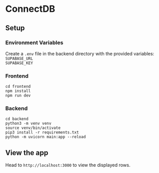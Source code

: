 # ConnectDB
## Setup

### Environment Variables
Create a `.env` file in the backend directory with the provided variables:\
`SUPABASE_URL`\
`SUPABASE_KEY`

### Frontend
`cd frontend`\
`npm install`\
`npm run dev`

### Backend
`cd backend`\
`python3 -m venv venv`\
`source venv/bin/activate`\
`pip3 install -r requirements.txt`\
`python -m uvicorn main:app --reload`

## View the app

Head to `http://localhost:3000` to view the displayed rows.
